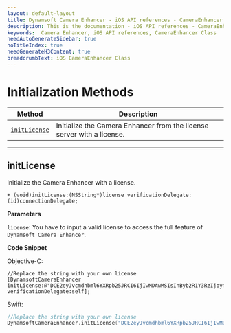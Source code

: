 ```yaml
---
layout: default-layout
title: Dynamsoft Camera Enhancer - iOS API references - CameraEnhancer Class
description: This is the documentation - iOS API references - CameraEnhancer Class page of Dynamsoft Camera Enhancer.
keywords:  Camera Enhancer, iOS API references, CameraEnhancer Class
needAutoGenerateSidebar: true
noTitleIndex: true
needGenerateH3Content: true
breadcrumbText: iOS CameraEnhancer Class
---
```


# Initialization Methods

| Method | Description |
| ------ | ----------- |
| [`initLicense`](#initLicense) | Initialize the Camera Enhancer from the license server with a license. |

---

## initLicense

Initialize the Camera Enhancer with a license.

```objc
+ (void)initLicense:(NSString*)license verificationDelegate:(id)connectionDelegate;
```

**Parameters**

`license`: You have to input a valid license to access the full feature of `Dynamsoft Camera Enhancer`.

**Code Snippet**

Objective-C:

```objc
//Replace the string with your own license
[DynamsoftCameraEnhancer initLicense:@"DCE2eyJvcmdhbml6YXRpb25JRCI6IjIwMDAwMSIsInByb2R1Y3RzIjoyfQ==" verificationDelegate:self];
```

Swift:

```swift
//Replace the string with your own license
DynamsoftCameraEnhancer.initLicense("DCE2eyJvcmdhbml6YXRpb25JRCI6IjIwMDAwMSIsInByb2R1Y3RzIjoyfQ==",verificationDelegate:self)
```
